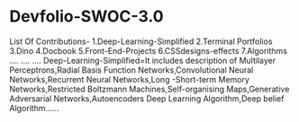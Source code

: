 # Devfolio-SWOC-3.0
List Of Contributions-
1.Deep-Learning-Simplified
2.Terminal Portfolios
3.Dino
4.Docbook
5.Front-End-Projects
6.CSSdesigns-effects
7.Algorithms
....
....
....
Deep-Learning-Simplified=It includes description of Multilayer Perceptrons,Radial Basis Function Networks,Convolutional Neural Networks,Recurrent Neural Networks,Long -Short-term Memory Networks,Restricted Boltzmann Machines,Self-organising Maps,Generative Adversarial Networks,Autoencoders Deep Learning Algorithm,Deep belief Algorithm......
